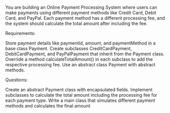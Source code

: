 You are building an Online Payment Processing System where users can make payments using different payment methods like Credit Card, Debit Card, and PayPal. Each payment method has a different processing fee, and the system should calculate the total amount after including the fee.

Requirements:

Store payment details like paymentId, amount, and paymentMethod in a base class Payment.
Create subclasses CreditCardPayment, DebitCardPayment, and PayPalPayment that inherit from the Payment class.
Override a method calculateTotalAmount() in each subclass to add the respective processing fee.
Use an abstract class Payment with abstract methods.

Questions:

Create an abstract Payment class with encapsulated fields.
Implement subclasses to calculate the total amount including the processing fee for each payment type.
Write a main class that simulates different payment methods and calculates the final amount
